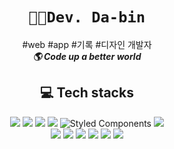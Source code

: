 <div align="center">

# `👩‍💻Dev. Da-bin`

#web #app #기록 #디자인 개발자 <br>
<i><strong>🌎 Code up a better world</strong></i><br>

## 💻 Tech stacks

<img src="https://img.shields.io/badge/JavaScript-323330?style=for-the-badge&logo=javascript&logoColor=F7DF1E"/> <img src="https://img.shields.io/badge/React-323330?style=for-the-badge&logo=React&logoColor=1572B6"/> <img src="https://img.shields.io/badge/Flutter-323330?style=for-the-badge&logo=flutter&logoColor=#027DFD"/> <img src="https://img.shields.io/badge/Python-323330?style=for-the-badge&logo=python&logoColor=#3776AB"/>
![Styled Components](https://img.shields.io/badge/styled--components-323330?style=for-the-badge&logo=styled-components&logoColor=#DB7093)
<img src="https://img.shields.io/badge/Sass-323330?style=for-the-badge&logo=Sass&logoColor=#CC6699"/> <br> <img src="https://img.shields.io/badge/tailwindcss-323330?style=for-the-badge&logo=tailwindcss&logoColor=#06B6D4"/> <img src="https://img.shields.io/badge/CSS3-323330?style=for-the-badge&logo=css3&logoColor=1572B6"/> <img src="https://img.shields.io/badge/HTML5-323330?style=for-the-badge&logo=html5&logoColor=E34F26"/>
<img src="https://img.shields.io/badge/Figma-323330?style=for-the-badge&logo=figma&logoColor=F24E1E"/> <img src="https://img.shields.io/badge/Adobe%20Photoshop-323330?style=for-the-badge&logo=Adobe%20Photoshop&logoColor=31A8FF"/> <img src="https://img.shields.io/badge/Adobe%20Illustrator-323330?style=for-the-badge&logo=adobe%20illustrator&logoColor=FF9A00"/>

